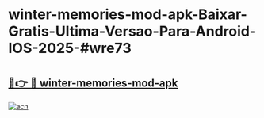 # winter-memories-mod-apk-Baixar-Gratis-Ultima-Versao-Para-Android-IOS-2025-#wre73

# <h2><a href="https://ainizakaria.my?title=winter-memories-mod-apk&ref=22M">🔗👉 🔴 winter-memories-mod-apk</a></h2>

[![acn](https://github.com/user-attachments/assets/0f9c940e-d8b0-45ae-aac7-cd30a18b3e1c)](https://ainizakaria.my?title=winter-memories-mod-apk&ref=22M)

